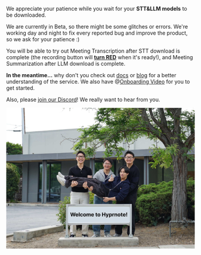 We appreciate your patience while you wait for your **STT&LLM models** to be downloaded.
<br/>

We are currently in Beta, so there might be some glitches or errors. We're working day and night to fix every reported bug and improve the product, so we ask for your patience :)
<br/>

You will be able to try out Meeting Transcription after STT download is complete (the recording button will <u>**turn RED**</u> when it's ready!), and Meeting Summarization after LLM download is complete.
<br/>

**In the meantime...** why don't you check out [docs](https://docs.hyprnote.com/using-hyprnote/getting-started) or [blog](https://hyprnote.com/blog) for a better understanding of the service. We also have @[Onboarding Video](note:df1d8c52-6d9d-4471-aff1-5dbd35899cbe) for you to get started.
<br/>

Also, please [join our Discord](https://hyprnote.com/discord)! We really want to hear from you.

<img alt="welcome" src="https://raw.githubusercontent.com/fastrepl/hyprnote/refs/heads/main/crates/db-user/assets/welcome2.jpg"/>
